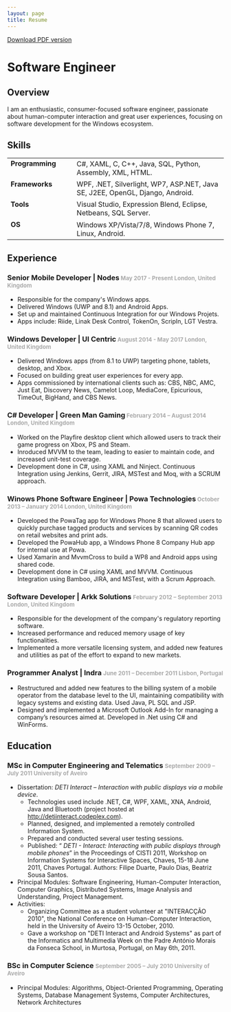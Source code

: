 ```yaml
---
layout: page
title: Resume
---
```

<a title="http://sdrv.ms/10WncNr" href="http://sdrv.ms/10WncNr">Download PDF version</a>
<h1>Software Engineer</h1>
<h2>Overview</h2>
I am an enthusiastic, consumer-focused software engineer, passionate about human-computer interaction and great user experiences, focusing on software development for the Windows ecosystem.
<h2>Skills</h2>
<table>
<tbody>
<tr>
<td>
<h4 style="margin-top: 0em; margin-right: 2em;">Programming</h4>
</td>
<td>C#, XAML, C, C++, Java, SQL, Python, Assembly, XML, HTML.</td>
</tr>
<tr>
<td>
<h4 style="margin-top: 0em; margin-right: 2em;">Frameworks</h4>
</td>
<td>WPF, .NET, Silverlight, WP7, ASP.NET, Java SE, J2EE, OpenGL, Django, Android.</td>
</tr>
<tr>
<td>
<h4 style="margin-top: 0em; margin-right: 2em;">Tools</h4>
</td>
<td>Visual Studio, Expression Blend, Eclipse, Netbeans, SQL Server.</td>
</tr>
<tr>
<td>
<h4 style="margin-top: 0em; margin-right: 2em;">OS</h4>
</td>
<td>Windows XP/Vista/7/8, Windows Phone 7, Linux, Android.</td>
</tr>
</tbody>
</table>
<h2>Experience</h2>
<h3>Senior Mobile Developer | Nodes<span style="font-size: small; color: #aaaaaa;"> May 2017 - Present
London, United Kingdom</span></h3>
<ul>
	<li>Responsible for the company's Windows apps.</li>
	<li>Delivered Windows (UWP and 8.1) and Android Apps.</li>
	<li>Set up and maintained Continuous Integration for our Windows Projets.</li>
	<li>Apps include: Riide, Linak Desk Control, TokenOn, ScripIn, LGT Vestra.</li>
</ul>
<h3>Windows Developer | UI Centric<span style="font-size: small; color: #aaaaaa;"> August 2014 - May 2017
London, United Kingdom</span></h3>
<ul>
	<li>Delivered Windows apps (from 8.1 to UWP) targeting phone, tablets,  desktop, and Xbox.</li>
	<li>Focused on building great user experiences for every app.</li>
	<li>Apps commissioned by international clients such as: CBS, NBC, AMC, Just Eat, Discovery News, Camelot Loop, MediaCore,  Epicurious, TimeOut, BigHand, and CBS News.</li>
</ul>
<h3>C# Developer | Green Man Gaming<span style="font-size: small; color: #aaaaaa;"> February 2014 – August 2014
London, United Kingdom</span></h3>
<ul>
	<li>Worked on the Playfire desktop client which allowed users to track their game progress on Xbox, PS and Steam.</li>
	<li>Inroduced MVVM to the team, leading to easier to maintain code, and increased unit-test coverage.</li>
	<li>Development done in C#, using XAML and Ninject. Continuous Integration using Jenkins, Gerrit, JIRA, MSTest and Moq, with a SCRUM approach.</li>
</ul>
<h3>Winows Phone Software Engineer | Powa Technologies<span style="font-size: small; color: #aaaaaa;"> October 2013 – January 2014
London, United Kingdom</span></h3>
<ul>
	<li>Developed the PowaTag app for Windows Phone 8 that allowed users to quickly purchase tagged products and services by scanning QR codes on retail websites and print ads.</li>
	<li>Developed the PowaHub app, a Windows Phone 8 Company Hub app for internal use at Powa.</li>
	<li>Used Xamarin and MvvmCross to build a WP8 and Android apps using shared code.</li>
	<li>Development done in C# using XAML and MVVM. Continuous Integration using Bamboo, JIRA, and MSTest, with a Scrum Approach.</li>
</ul>
<h3>Software Developer | Arkk Solutions <span style="font-size: small; color: #aaaaaa;">February 2012 – September 2013
London, United Kingdom</span></h3>
<ul>
	<li>Responsible for the development of the company's regulatory reporting software.</li>
	<li>Increased performance and reduced memory usage of key functionalities.</li>
	<li>Implemented a more versatile licensing system, and added new features and utilities as pat of the effort to expand to new markets.</li>
</ul>
<h3>Programmer Analyst | Indra <span style="font-size: small; color: #aaaaaa;">June 2011 – December 2011
Lisbon, Portugal</span></h3>
<ul>
	<li>Restructured and added new features to the billing system of a mobile operator from the database level to the UI, maintaining compatibility with legacy systems and existing data. Used Java, PL SQL and JSP.</li>
	<li>Designed and implemented a Microsoft Outlook Add-In for managing a company’s resources aimed at. Developed in .Net using C# and WinForms.</li>
</ul>
<h2>Education</h2>
<h3>MSc in Computer Engineering and Telematics <span style="font-size: small; color: #aaaaaa;">September 2009 – July 2011
University of Aveiro</span></h3>
<ul>
	<li>Dissertation: <em>DETI Interact – Interaction with public displays via a mobile device</em>.</li>
	<li style="list-style-type: none;">
<ul>
	<li>Technologies used include .NET, C#, WPF, XAML, XNA, Android, Java and Bluetooth (project hosted at <a href="http://detiinteract.codeplex.com">http://detiinteract.codeplex.com</a>).</li>
	<li>Planned, designed, and implemented a remotely controlled Information System.</li>
	<li>Prepared and conducted several user testing sessions.</li>
	<li>Published: “ <em>DETI - Interact: Interacting with public displays through mobile phones</em>” in the Proceedings of CISTI 2011, Workshop on Information Systems for Interactive Spaces, Chaves, 15-18 June 2011, Chaves Portugal. Authors: Filipe Duarte, Paulo Dias, Beatriz Sousa Santos.</li>
</ul>
</li>
	<li>Principal Modules: Software Engineering, Human-Computer Interaction, Computer Graphics, Distributed Systems, Image Analysis and Understanding, Project Management.</li>
	<li>Activities:</li>
	<li style="list-style-type: none;">
<ul>
	<li>Organizing Committee as a student volunteer at "INTERACÇÃO 2010", the National Conference on Human-Computer Interaction, held in the University of Aveiro 13-15 October, 2010.</li>
	<li>Gave a workshop on "DETI Interact and Android Systems" as part of the Informatics and Multimedia Week on the Padre António Morais da Fonseca School, in Murtosa, Portugal, on May 6th, 2011.</li>
</ul>
</li>
</ul>
<h3>BSc in Computer Science <span style="font-size: small; color: #aaaaaa;">September 2005 – July 2010
University of Aveiro</span></h3>
<ul>
	<li>Principal Modules: Algorithms, Object-Oriented Programming, Operating Systems, Database Management Systems, Computer Architectures, Network Architectures</li>
</ul>
